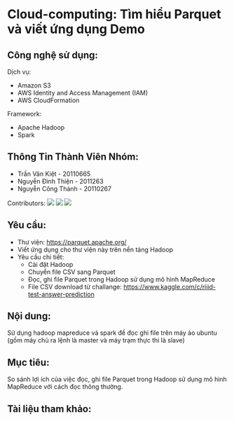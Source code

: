 # Cloud-computing: Tìm hiểu Parquet  và viết ứng dụng Demo
## Công nghệ sử dụng:
Dịch vụ:
- Amazon S3
- AWS Identity and Access Management (IAM)
- AWS CloudFormation

Framework:
- Apache Hadoop
- Spark
## Thông Tin Thành Viên Nhóm:
- Trần Văn Kiệt - 20110665
- Nguyễn Đình Thiện - 2011263
- Nguyễn Công Thành - 20110267 

Contributors:
[![](https://avatars.githubusercontent.com/u/89686453?s=64&v=4)](https://www.facebook.com/kTw1208)
[![](https://avatars.githubusercontent.com/u/116097599?s=64&v=4s)](https://www.facebook.com/thien20110263)
[![](https://avatars.githubusercontent.com/u/89307218?v=4&s=64)](https://www.facebook.com/profile.php?id=100011055702857)
## Yêu cầu:
- Thư viện: https://parquet.apache.org/ 
- Viết ứng dụng cho thư viện này trên nền tảng Hadoop
- Yêu cầu chi tiết:
   + Cài đặt Hadoop
   + Chuyển file CSV sang Parquet
   + Đọc, ghi file Parquet trong Hadoop sử dụng mô hình MapReduce
   + File CSV download từ challange: https://www.kaggle.com/c/riiid-test-answer-prediction
## Nội dung:
Sử dụng hadoop mapreduce và spark để đọc ghi file trên máy ảo ubuntu (gồm máy chủ ra lệnh là master và máy trạm thực thi là slave)
## Mục tiêu:
So sánh lợi ích của việc đọc, ghi file Parquet trong Hadoop sử dụng mô hình MapReduce với cách đọc thông thường.
## Tài liệu tham khảo:

